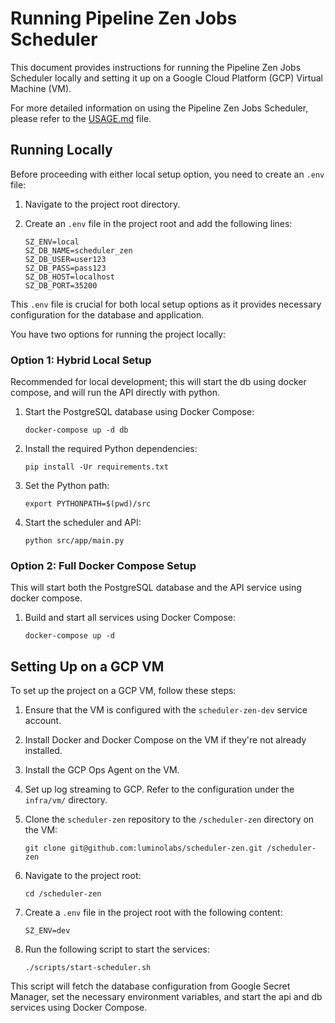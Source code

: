 # Running Pipeline Zen Jobs Scheduler

This document provides instructions for running the Pipeline Zen Jobs Scheduler locally and 
setting it up on a Google Cloud Platform (GCP) Virtual Machine (VM).

For more detailed information on using the Pipeline Zen Jobs Scheduler, 
please refer to the [USAGE.md](USAGE.md) file.

## Running Locally

Before proceeding with either local setup option, you need to create an `.env` file:

1. Navigate to the project root directory.

2. Create an `.env` file in the project root and add the following lines:
   ```
   SZ_ENV=local
   SZ_DB_NAME=scheduler_zen
   SZ_DB_USER=user123
   SZ_DB_PASS=pass123
   SZ_DB_HOST=localhost
   SZ_DB_PORT=35200
   ```

This `.env` file is crucial for both local setup options as it provides necessary configuration 
for the database and application.

You have two options for running the project locally:

### Option 1: Hybrid Local Setup

Recommended for local development; 
this will start the db using docker compose, and will run the API directly with python.

1. Start the PostgreSQL database using Docker Compose:
   ```
   docker-compose up -d db
   ```

2. Install the required Python dependencies:
   ```
   pip install -Ur requirements.txt
   ```

3. Set the Python path:
   ```
   export PYTHONPATH=$(pwd)/src
   ```

4. Start the scheduler and API:
   ```
   python src/app/main.py
   ```

### Option 2: Full Docker Compose Setup

This will start both the PostgreSQL database and the API service using docker compose.

1. Build and start all services using Docker Compose:
   ```
   docker-compose up -d
   ```

## Setting Up on a GCP VM

To set up the project on a GCP VM, follow these steps:

1. Ensure that the VM is configured with the `scheduler-zen-dev` service account.

2. Install Docker and Docker Compose on the VM if they're not already installed.

3. Install the GCP Ops Agent on the VM.

4. Set up log streaming to GCP. Refer to the configuration under the `infra/vm/` directory.

5. Clone the `scheduler-zen` repository to the `/scheduler-zen` directory on the VM:
   ```
   git clone git@github.com:luminolabs/scheduler-zen.git /scheduler-zen
   ```

6. Navigate to the project root:
   ```
   cd /scheduler-zen
   ```

7. Create a `.env` file in the project root with the following content:
   ```
   SZ_ENV=dev
   ```
8. Run the following script to start the services:
   ```
   ./scripts/start-scheduler.sh
   ```

This script will fetch the database configuration from Google Secret Manager, 
set the necessary environment variables, and start the api and db services using Docker Compose.